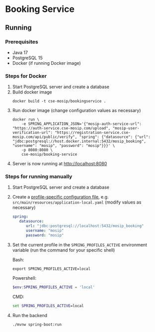 # Booking Service

## Running

### Prerequisites

- Java 17
- PostgreSQL 15
- Docker (if running Docker image)

### Steps for Docker

1. Start PostgreSQL server and create a database
2. Build docker image
    ```shell
    docker build -t cse-mosip/bookingservice .
    ```
3. Run docker image (change configuration values as necessary)
    ```shell
    docker run \
        -e SPRING_APPLICATION_JSON='{"mosip-auth-service-url": "https://auth-service.cse-mosip.com/upload", "mosip-user-verification-url": "https://registration-service.cse-mosip.com/api/public/verify", "spring": {"datasource": {"url": "jdbc:postgresql://host.docker.internal:5432/mosip_booking", "username": "mosip", "password": "mosip"}}}' \
        -p 8080:8080 \
        cse-mosip/booking-service
    ```
4. Server is now running at [http://localhost:8080](http://localhost:8080)

### Steps for running manually

1. Start PostgreSQL server and create a database
2. Create a [profile-specific configuration file](https://docs.spring.io/spring-boot/docs/current/reference/html/features.html#features.external-config.files.profile-specific), e.g. `src/main/resources/application-local.yaml` (modify values as necessary)
   ```yaml
   spring:
      datasource:
         url: "jdbc:postgresql://localhost:5432/mosip_booking"
         username: "mosip"
         password: "mosip"
   ```
3. Set the current profile in the `SPRING_PROFILES_ACTIVE` environment variable (run the command for your specific shell)

   Bash:
   ```shell
   export SPRING_PROFILES_ACTIVE=local
   ```
   Powershell:
   ```powershell
   $env:SPRING_PROFILES_ACTIVE = 'local'
   ```
   CMD:
   ```cmd
   set SPRING_PROFILES_ACTIVE=local
   ```
4. Run the backend
   ```shell
   ./mvnw spring-boot:run
   ```
